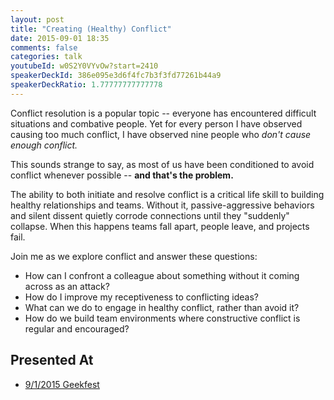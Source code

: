 ```yaml
---
layout: post
title: "Creating (Healthy) Conflict"
date: 2015-09-01 18:35
comments: false
categories: talk
youtubeId: w0S2Y0VYvOw?start=2410
speakerDeckId: 386e095e3d6f4fc7b3f3fd77261b44a9
speakerDeckRatio: 1.77777777777778
---
```


Conflict resolution is a popular topic -- everyone has encountered difficult situations and combative people. Yet for every person I have observed causing too much conflict, I have observed nine people who *don't cause enough conflict.* 

This sounds strange to say, as most of us have been conditioned to avoid conflict whenever possible -- **and that's the problem.**

<!-- more -->

The ability to both initiate and resolve conflict is a critical life skill to building healthy relationships and teams. Without it, passive-aggressive behaviors and silent dissent quietly corrode connections until they "suddenly" collapse. When this happens teams fall apart, people leave, and projects fail.

Join me as we explore conflict and answer these questions:

* How can I confront a colleague about something without it coming across as an attack? 
* How do I improve my receptiveness to conflicting ideas? 
* What can we do to engage in healthy conflict, rather than avoid it? 
* How do we build team environments where constructive conflict is regular and encouraged?

## Presented At

* [9/1/2015 Geekfest](http://www.meetup.com/Geekfest/events/223282990/)

